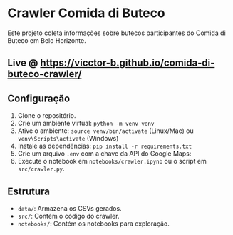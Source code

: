 # Crawler Comida di Buteco

Este projeto coleta informações sobre butecos participantes do Comida di Buteco em Belo Horizonte.

## Live @ https://vicctor-b.github.io/comida-di-buteco-crawler/

## Configuração
1. Clone o repositório.
2. Crie um ambiente virtual: `python -m venv venv`
3. Ative o ambiente: `source venv/bin/activate` (Linux/Mac) ou `venv\Scripts\activate` (Windows)
4. Instale as dependências: `pip install -r requirements.txt`
5. Crie um arquivo `.env` com a chave da API do Google Maps:
6. Execute o notebook em `notebooks/crawler.ipynb` ou o script em `src/crawler.py`.

## Estrutura
- `data/`: Armazena os CSVs gerados.
- `src/`: Contém o código do crawler.
- `notebooks/`: Contém os notebooks para exploração.
